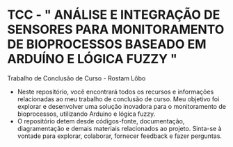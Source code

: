 # TCC - " ANÁLISE E INTEGRAÇÃO DE SENSORES PARA MONITORAMENTO DE BIOPROCESSOS  BASEADO EM ARDUÍNO E LÓGICA FUZZY "
Trabalho de Conclusão de Curso - Rostam Lôbo 

* Neste repositório, você encontrará todos os recursos e informações relacionadas ao meu trabalho de conclusão de curso. Meu objetivo foi explorar e desenvolver uma solução inovadora para o monitoramento de bioprocessos, utilizando  Arduino e lógica fuzzy.
* O repositório detem desde  códigos-fonte, documentação, diagramentação e demais materiais relacionados ao projeto. Sinta-se à vontade para explorar, colaborar, fornecer feedback e fazer perguntas.

